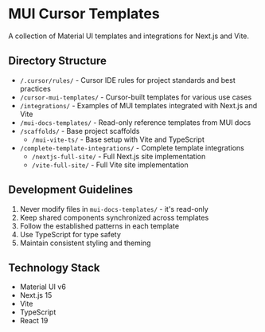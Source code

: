 # MUI Cursor Templates

A collection of Material UI templates and integrations for Next.js and Vite.

## Directory Structure

- `/.cursor/rules/` - Cursor IDE rules for project standards and best practices
- `/cursor-mui-templates/` - Cursor-built templates for various use cases
- `/integrations/` - Examples of MUI templates integrated with Next.js and Vite
- `/mui-docs-templates/` - Read-only reference templates from MUI docs
- `/scaffolds/` - Base project scaffolds
  - `/mui-vite-ts/` - Base setup with Vite and TypeScript
- `/complete-template-integrations/` - Complete template integrations
  - `/nextjs-full-site/` - Full Next.js site implementation
  - `/vite-full-site/` - Full Vite site implementation

## Development Guidelines

1. Never modify files in `mui-docs-templates/` - it's read-only
2. Keep shared components synchronized across templates
3. Follow the established patterns in each template
4. Use TypeScript for type safety
5. Maintain consistent styling and theming

## Technology Stack

- Material UI v6
- Next.js 15
- Vite
- TypeScript
- React 19 